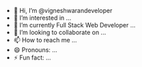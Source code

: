 - 👋 Hi, I’m @vigneshwarandeveloper
- 👀 I’m interested in ...
- 🌱 I’m currently Full Stack Web Developer ...
- 💞️ I’m looking to collaborate on ...
- 📫 How to reach me ...
- 😄 Pronouns: ...
- ⚡ Fun fact: ...

<!---
vigneshwarandeveloper/vigneshwarandeveloper is a ✨ special ✨ repository because its `README.md` (this file) appears on your GitHub profile.
You can click the Preview link to take a look at your changes.
--->
